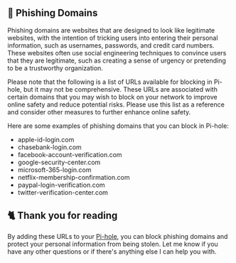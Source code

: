 ## 🎣 Phishing Domains
Phishing domains are websites that are designed to look like legitimate websites, with the intention of tricking users into entering their personal information, such as usernames, passwords, and credit card numbers. These websites often use social engineering techniques to convince users that they are legitimate, such as creating a sense of urgency or pretending to be a trustworthy organization.

Please note that the following is a list of URLs available for blocking in Pi-hole, but it may not be comprehensive. These URLs are associated with certain domains that you may wish to block on your network to improve online safety and reduce potential risks. Please use this list as a reference and consider other measures to further enhance online safety.

Here are some examples of phishing domains that you can block in Pi-hole:
- apple-id-login.com
- chasebank-login.com
- facebook-account-verification.com
- google-security-center.com
- microsoft-365-login.com
- netflix-membership-confirmation.com
- paypal-login-verification.com
- twitter-verification-center.com

## 🐈 Thank you for reading
By adding these URLs to your [Pi-hole](https://pi-hole.net), you can block phishing domains and protect your personal information from being stolen.
Let me know if you have any other questions or if there's anything else I can help you with.